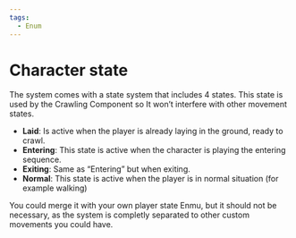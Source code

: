 ```yaml
---
tags:
  - Enum
---
```


# Character state


The system comes with a state system that includes 4 states. This state is used by the Crawling Component so It won’t interfere with other movement states.

- **Laid**: Is active when the player is already laying in the ground, ready to crawl.
- **Entering**: This state is active when the character is playing the entering sequence.
- **Exiting**: Same as “Entering” but when exiting.
- **Normal**: This state is active when the player is in normal situation (for example walking)


You could merge it with your own player state Enmu, but it should not be necessary, as the system is completly separated to other custom movements you could have.





